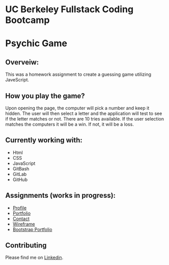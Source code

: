# UC Berkeley Fullstack Coding Bootcamp

# Psychic Game

## Overveiw:
This was a homework assignment to create a guessing game utilizing JaveScript.

## How you play the game?
Upon opening the page, the computer will pick a number and keep it hidden. The user will then select a letter and the application will test to see if the letter matches or not. There are 10 tries available. If the user selection matches the computers it will be a win. If not, it will be a loss. 

## Currently working with:

- Html
- CSS
- JavaScript
- GitBash
- GitLab
- GitHub

## Assignments (works in progress):

- [Profile](https://github.com/Mamitin/Basic-portfolio/blob/master/portfolio.html)
- [Portfolio](https://github.com/Mamitin/Basic-portfolio/blob/master/portfolio.html)
- [Contact](https://github.com/Mamitin/Basic-portfolio/blob/master/contact.html)
- [Wireframe](https://github.com/Mamitin/HW-Wireframe/blob/master/index.html)
- [Bootstrap Portfolio](https://github.com/Mamitin/Bootstrap-Portfolio/blob/master/index.html)

## Contributing
Please find me on [Linkedin](https://www.linkedin.com/in/monica-amitin-58635475/).